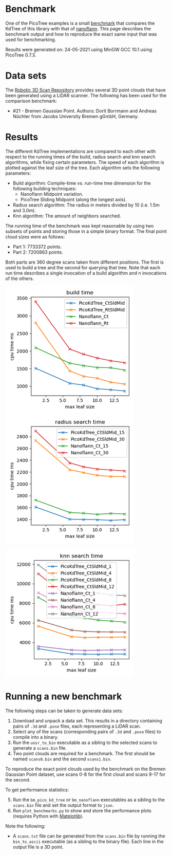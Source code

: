 # Benchmark

One of the PicoTree examples is a small [benchmark](../examples/benchmark/) that compares the KdTree of this library with that of [nanoflann](https://github.com/jlblancoc/nanoflann). This page describes the benchmark output and how to reproduce the exact same input that was used for benchmarking.

Results were generated on: 24-05-2021 using MinGW GCC 10.1 using PicoTree 0.7.3.

# Data sets

The [Robotic 3D Scan Repository](http://kos.informatik.uni-osnabrueck.de/3Dscans/) provides several 3D point clouds that have been generated using a LiDAR scanner. The following has been used for the comparison benchmark:

* #21 - Bremen Gaussian Point. Authors: Dorit Borrmann and Andreas Nüchter from Jacobs University Bremen gGmbH, Germany.

# Results

The different KdTree implementations are compared to each other with respect to the running times of the build, radius search and knn search algorithms, while fixing certain parameters. The speed of each algorithm is plotted against the leaf size of the tree. Each algorithm sets the following parameters:

* Build algorithm: Compile-time vs. run-time tree dimension for the following building techniques:
  * Nanoflann Midpoint variation.
  * PicoTree Sliding Midpoint (along the longest axis).
* Radius search algorithm: The radius in meters divided by 10 (i.e. 1.5m and 3.0m).
* Knn algorithm: The amount of neighbors searched.

The running time of the benchmark was kept reasonable by using two subsets of points and storing those in a simple binary format. The final point cloud sizes were as follows:

* Part 1: 7733372 points.
* Part 2: 7200863 points.

Both parts are 360 degree scans taken from different positions. The first is used to build a tree and the second for querying that tree. Note that each run time describes a single invocation of a build algorithm and n invocations of the others.

![Build Time](./images/benchmark_gauss_build_time.png)![Radius Search Time](./images/benchmark_gauss_radius_search_time.png)

![Knn Search Time](./images/benchmark_gauss_knn_search_time.png)

# Running a new benchmark

The following steps can be taken to generate data sets:

1. Download and unpack a data set. This results in a directory containing pairs of `.3d` and `.pose` files, each representing a LiDAR scan.
2. Select any of the scans (corresponding pairs of `.3d` and `.pose` files) to compile into a binary.
3. Run the `uosr_to_bin` executable as a sibling to the selected scans to generate a `scans.bin` file.
4. Two point clouds are required for a benchmark. The first should be named `scans0.bin` and the second `scans1.bin`.

To reproduce the exact point clouds used by the benchmark on the Bremen Gaussian Point dataset, use scans 0-8 for the first cloud and scans 9-17 for the second.

To get performance statistics:

5. Run the `bm_pico_kd_tree` or `bm_nanoflann` executables as a sibling to the `scans.bin` file and set the output format to `json`.
6. Run `plot_benchmarks.py` to show and store the performance plots (requires Python with [Matplotlib](https://matplotlib.org/)).

Note the following:

* A `scans.txt` file can be generated from the `scans.bin` file by running the `bin_to_ascii` executable (as a sibling to the binary file). Each line in the output file is a 3D point.
